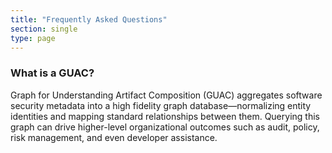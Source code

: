 ```yaml
---
title: "Frequently Asked Questions"
section: single
type: page
---
```


### What is a GUAC?

Graph for Understanding Artifact Composition (GUAC) aggregates software security metadata into a high fidelity graph database—normalizing entity identities and mapping standard relationships between them. Querying this graph can drive higher-level organizational outcomes such as audit, policy, risk management, and even developer assistance.
